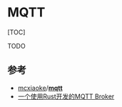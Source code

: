 # MQTT

[TOC]



TODO



## 参考

- [mcxiaoke](https://github.com/mcxiaoke)/**[mqtt](https://github.com/mcxiaoke/mqtt)**
- [一个使用Rust开发的MQTT Broker](https://zhuanlan.zhihu.com/p/545764155?utm_source=wechat_session&utm_medium=social&utm_oi=974639756117843968&utm_campaign=shareopn)